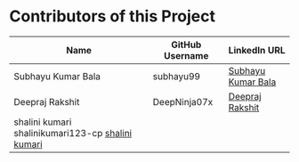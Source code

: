 # Contributors of this Project

|          Name          |     GitHub Username     |    LinkedIn URL    |
| -----------------------|-------------------------|--------------------|
| Subhayu Kumar Bala     |        subhayu99        |    [Subhayu Kumar Bala](https://www.linkedin.com/in/subhayu-kumar-bala)|
| Deepraj Rakshit        |       DeepNinja07x      |    [Deepraj Rakshit](https://www.linkedin.com/in/deepraj-rakshit)|
| shalini kumari                shalinikumari123-cp      [shalini kumari](https://www.linkedin.com/in/shalini-kumari-8a93551b4)            |
